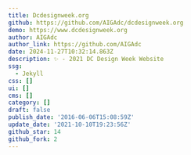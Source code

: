```yaml
---
title: Dcdesignweek.org
github: https://github.com/AIGAdc/dcdesignweek.org
demo: https://www.dcdesignweek.org
author: AIGAdc
author_link: https://github.com/AIGAdc
date: 2024-11-27T10:32:14.863Z
description: ✨ - 2021 DC Design Week Website
ssg:
  - Jekyll
css: []
ui: []
cms: []
category: []
draft: false
publish_date: '2016-06-06T15:08:59Z'
update_date: '2021-10-10T19:23:56Z'
github_star: 14
github_fork: 2
---
```

